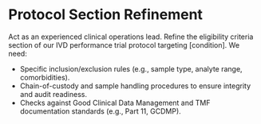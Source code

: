 <!-- markdownlint-disable MD029 -->
# Protocol Section Refinement

Act as an experienced clinical operations lead. Refine the eligibility criteria section of our IVD performance trial protocol targeting [condition]. We need:

- Specific inclusion/exclusion rules (e.g., sample type, analyte range, comorbidities).
- Chain-of-custody and sample handling procedures to ensure integrity and audit readiness.
- Checks against Good Clinical Data Management and TMF documentation standards (e.g., Part 11, GCDMP).

